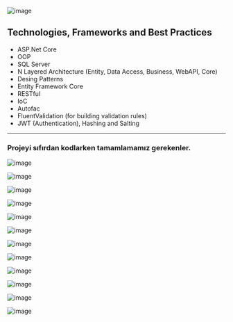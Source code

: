 
![image](https://user-images.githubusercontent.com/69864471/190592836-66365008-cb64-4944-b268-f30119d03aa7.png)



## Technologies, Frameworks and Best Practices

  * ASP.Net Core
  * OOP
  * SQL Server
  * N Layered Architecture (Entity, Data Access, Business, WebAPI, Core)
  * Desing Patterns
  * Entity Framework Core
  * RESTful
  * IoC
  * Autofac
  * FluentValidation (for building validation rules)
  * JWT (Authentication), Hashing and Salting
  
  ---------------------

### Projeyi sıfırdan kodlarken tamamlamamız gerekenler.

![image](https://user-images.githubusercontent.com/69864471/190612485-6374b73c-5612-4d4c-9092-813686e28999.png)

![image](https://user-images.githubusercontent.com/69864471/190612615-50c6ef15-bb28-471d-9777-dc32622dbca9.png)

![image](https://user-images.githubusercontent.com/69864471/190612754-55a93a4c-bf04-4f10-85ae-fbe223662be6.png)

![image](https://user-images.githubusercontent.com/69864471/190612821-cf3620a7-e0f5-4942-b837-5ba5b276e2bf.png)

![image](https://user-images.githubusercontent.com/69864471/190612883-6c35cecf-89c4-4e27-b95d-ca688638c9b4.png)

![image](https://user-images.githubusercontent.com/69864471/190613013-f2396507-ec1d-46a2-90ca-c592d23eb1eb.png)

![image](https://user-images.githubusercontent.com/69864471/190613082-6a7b02de-9a91-4f4d-954e-7157e0fac989.png)

![image](https://user-images.githubusercontent.com/69864471/190613121-486c26f5-2d6c-41cf-830c-9dbd402b75b0.png)

![image](https://user-images.githubusercontent.com/69864471/190613164-b2b86c06-8542-427d-83e1-5f84e43a73c5.png)

![image](https://user-images.githubusercontent.com/69864471/190613592-2766fe1f-82ba-4da6-96f3-07e854a8d45c.png)

![image](https://user-images.githubusercontent.com/69864471/190613680-eed8b2bf-6d8f-4a8c-8294-700bdddb39d0.png)

![image](https://user-images.githubusercontent.com/69864471/190613745-8e65a858-e593-4a9b-b24a-b9b5bfbbf91e.png)

